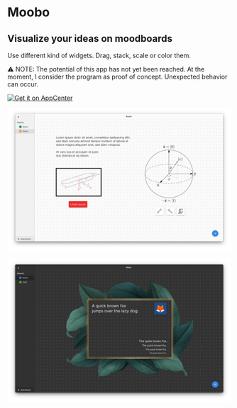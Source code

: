 # Moobo

## Visualize your ideas on moodboards

Use different kind of widgets. Drag, stack, scale or color them.

⚠ NOTE: The potential of this app has not yet been reached. At the moment, I consider the program as proof of concept. Unexpected behavior can occur.

[![Get it on AppCenter](https://appcenter.elementary.io/badge.svg)](https://appcenter.elementary.io/com.github.brain-child.moobo)

![moobo light](/preview/moobo_light.png)

![moobo dark](/preview/moobo_dark.png)
